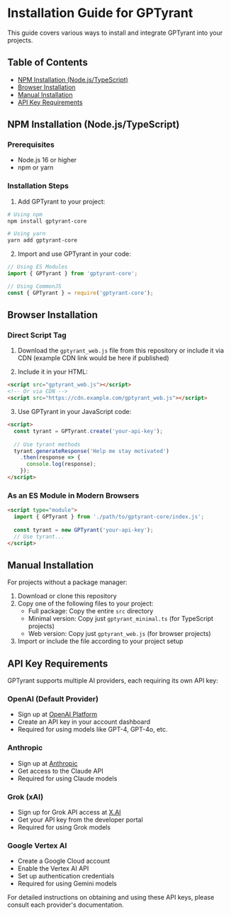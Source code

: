 # Installation Guide for GPTyrant

This guide covers various ways to install and integrate GPTyrant into your projects.

## Table of Contents

- [NPM Installation (Node.js/TypeScript)](#npm-installation-nodejs-typescript)
- [Browser Installation](#browser-installation)
- [Manual Installation](#manual-installation)
- [API Key Requirements](#api-key-requirements)

## NPM Installation (Node.js/TypeScript)

### Prerequisites

- Node.js 16 or higher
- npm or yarn

### Installation Steps

1. Add GPTyrant to your project:

```bash
# Using npm
npm install gptyrant-core

# Using yarn
yarn add gptyrant-core
```

2. Import and use GPTyrant in your code:

```typescript
// Using ES Modules
import { GPTyrant } from 'gptyrant-core';

// Using CommonJS
const { GPTyrant } = require('gptyrant-core');
```

## Browser Installation

### Direct Script Tag

1. Download the `gptyrant_web.js` file from this repository or include it via CDN (example CDN link would be here if published)

2. Include it in your HTML:

```html
<script src="gptyrant_web.js"></script>
<!-- Or via CDN -->
<script src="https://cdn.example.com/gptyrant_web.js"></script>
```

3. Use GPTyrant in your JavaScript code:

```html
<script>
  const tyrant = GPTyrant.create('your-api-key');
  
  // Use tyrant methods
  tyrant.generateResponse('Help me stay motivated')
    .then(response => {
      console.log(response);
    });
</script>
```

### As an ES Module in Modern Browsers

```html
<script type="module">
  import { GPTyrant } from './path/to/gptyrant-core/index.js';
  
  const tyrant = new GPTyrant('your-api-key');
  // Use tyrant...
</script>
```

## Manual Installation

For projects without a package manager:

1. Download or clone this repository
2. Copy one of the following files to your project:
   - Full package: Copy the entire `src` directory
   - Minimal version: Copy just `gptyrant_minimal.ts` (for TypeScript projects)
   - Web version: Copy just `gptyrant_web.js` (for browser projects)
3. Import or include the file according to your project setup

## API Key Requirements

GPTyrant supports multiple AI providers, each requiring its own API key:

### OpenAI (Default Provider)

- Sign up at [OpenAI Platform](https://platform.openai.com/)
- Create an API key in your account dashboard
- Required for using models like GPT-4, GPT-4o, etc.

### Anthropic

- Sign up at [Anthropic](https://www.anthropic.com/)
- Get access to the Claude API
- Required for using Claude models

### Grok (xAI)

- Sign up for Grok API access at [X.AI](https://www.x.ai/)
- Get your API key from the developer portal
- Required for using Grok models

### Google Vertex AI

- Create a Google Cloud account
- Enable the Vertex AI API
- Set up authentication credentials
- Required for using Gemini models

For detailed instructions on obtaining and using these API keys, please consult each provider's documentation.
